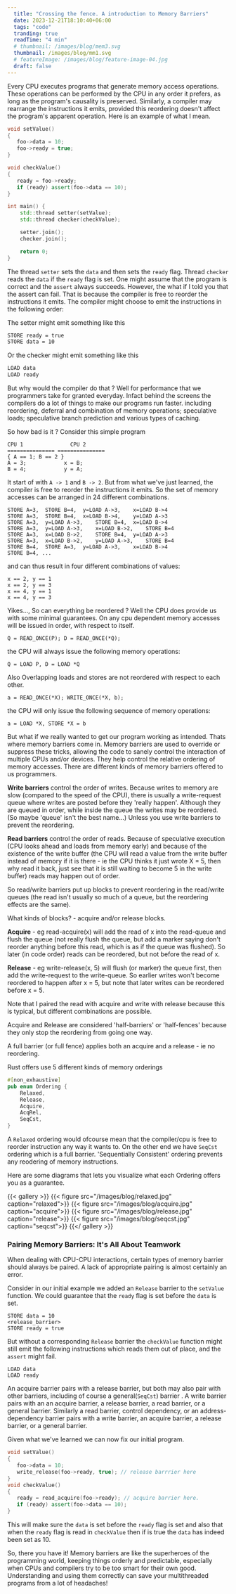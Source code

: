 ```yaml
---
  title: "Crossing the fence. A introduction to Memory Barriers"
  date: 2023-12-21T18:10:40+06:00
  tags: "code"
  tranding: true
  readTime: "4 min"
  # thumbnail: /images/blog/mem3.svg
  thumbnail: /images/blog/mm1.svg
  # featureImage: /images/blog/feature-image-04.jpg
  draft: false
---
```


Every CPU executes programs that generate memory access operations. These operations can be performed by the CPU in any order it prefers, as long as the program's causality is preserved. Similarly, a compiler may rearrange the instructions it emits, provided this reordering doesn't affect the program's apparent operation. Here is an example of what I mean.

```cpp
void setValue()
{
   foo->data = 10;
   foo->ready = true;
}

void checkValue()
{
   ready = foo->ready;
   if (ready) assert(foo->data == 10);
}

int main() {
    std::thread setter(setValue);
    std::thread checker(checkValue);

    setter.join();
    checker.join();

    return 0;
}
```

The thread `setter` sets the `data` and then sets the `ready` flag. Thread `checker` reads the `data` if the `ready` flag is set. One might assume that the program is correct and the `assert` always succeeds. However, the what if I told you that the assert can fail. That is because the compiler is free to reorder the instructions it emits. The compiler might choose to emit the instructions in the following order:

The setter might emit something like this

```sh
STORE ready = true
STORE data = 10
```

Or the checker might emit something like this

```sh
LOAD data
LOAD ready
```

But why would the compiler do that ? Well for performance that we programmers take for granted everyday. Infact behind the screens the compilers do a lot of things to make our programs run faster. including reordering, deferral and combination of memory operations; speculative loads; speculative branch prediction and various types of caching.

So how bad is it ? Consider this simple program

```
CPU 1		        CPU 2
===============	===============
{ A == 1; B == 2 }
A = 3;		      x = B;
B = 4;		      y = A;
```

It start of with `A -> 1` and `B -> 2`. But from what we've just learned, the compiler is free to reorder the instructions it emits. So the set of memory accesses can be arranged in 24 different combinations.

``` 
STORE A=3,	STORE B=4,	y=LOAD A->3,	x=LOAD B->4
STORE A=3,	STORE B=4,	x=LOAD B->4,	y=LOAD A->3
STORE A=3,	y=LOAD A->3,	STORE B=4,	x=LOAD B->4
STORE A=3,	y=LOAD A->3,	x=LOAD B->2,	STORE B=4
STORE A=3,	x=LOAD B->2,	STORE B=4,	y=LOAD A->3
STORE A=3,	x=LOAD B->2,	y=LOAD A->3,	STORE B=4
STORE B=4,	STORE A=3,	y=LOAD A->3,	x=LOAD B->4
STORE B=4, ...
```

and can thus result in four different combinations of values:

```
x == 2, y == 1
x == 2, y == 3
x == 4, y == 1
x == 4, y == 3
```

Yikes..., So can everything be reordered ? Well the CPU does provide us with some minimal guarantees. On any cpu dependent memory accesses will be issued in order, with respect to itself.

```
Q = READ_ONCE(P); D = READ_ONCE(*Q);
```

the CPU will always issue the following memory operations:

```
Q = LOAD P, D = LOAD *Q
```

Also Overlapping loads and stores are not reordered with respect to each other.

```
a = READ_ONCE(*X); WRITE_ONCE(*X, b);
```

the CPU will only issue the following sequence of memory operations:

```
a = LOAD *X, STORE *X = b
```

But what if we really wanted to get our program working as intended. Thats where memory barriers come in. Memory barriers are used to override or suppress these tricks, allowing the code to sanely control the interaction of multiple CPUs and/or devices. They help control the relative ordering of memory accesses. There are different kinds of memory barriers offered to us programmers.

**Write barriers** control the order of writes. Because writes to memory are slow (compared to the speed of the CPU), there is usually a write-request queue where writes are posted before they 'really happen'. Although they are queued in order, while inside the queue the writes may be reordered. (So maybe 'queue' isn't the best name...) Unless you use write barriers to prevent the reordering.

**Read barriers** control the order of reads. Because of speculative execution (CPU looks ahead and loads from memory early) and because of the existence of the write buffer (the CPU will read a value from the write buffer instead of memory if it is there - ie the CPU thinks it just wrote X = 5, then why read it back, just see that it is still waiting to become 5 in the write buffer) reads may happen out of order.

So read/write barriers put up blocks to prevent reordering in the read/write queues (the read isn't usually so much of a queue, but the reordering effects are the same).

What kinds of blocks? - acquire and/or release blocks.

**Acquire** - eg read-acquire(x) will add the read of x into the read-queue and flush the queue (not really flush the queue, but add a marker saying don't reorder anything before this read, which is as if the queue was flushed). So later (in code order) reads can be reordered, but not before the read of x.

**Release** - eg write-release(x, 5) will flush (or marker) the queue first, then add the write-request to the write-queue. So earlier writes won't become reordered to happen after x = 5, but note that later writes can be reordered before x = 5.

Note that I paired the read with acquire and write with release because this is typical, but different combinations are possible.

Acquire and Release are considered 'half-barriers' or 'half-fences' because they only stop the reordering from going one way.

A full barrier (or full fence) applies both an acquire and a release - ie no reordering.

Rust offers use 5 different kinds of memory orderings

```rust
#[non_exhaustive]
pub enum Ordering {
    Relaxed,
    Release,
    Acquire,
    AcqRel,
    SeqCst,
}
```

A `Relaxed` ordering would ofcourse mean that the compiler/cpu is free to reorder instruction any way it wants to. On the other end we have `SeqCst` ordering which is a full barrier. 'Sequentially Consistent' ordering prevents any reodering of memory instructions.

Here are some diagrams that lets you visualize what each Ordering offers you as a guarantee.

{{< gallery >}}
  {{< figure src="/images/blog/relaxed.jpg" caption="relaxed">}}
  {{< figure src="/images/blog/acquire.jpg" caption="acquire">}}
  {{< figure src="/images/blog/release.jpg" caption="release">}}
  {{< figure src="/images/blog/seqcst.jpg" caption="seqcst">}}
{{</ gallery >}}

### Pairing Memory Barriers: It's All About Teamwork

When dealing with CPU-CPU interactions, certain types of memory barrier should
always be paired. A lack of appropriate pairing is almost certainly an error.

Consider in our initial example we added an `Release` barrier to the `setValue` function.
We could guarantee that the `ready` flag is set before the `data` is set.

```
STORE data = 10
<release_barrier>
STORE ready = true
```

But without a corresponding `Release` barrier the `checkValue` function might still emit the following instructions which reads them out of place, and the `assert` might fail.

```
LOAD data
LOAD ready
```

An acquire barrier pairs with a release barrier, but both may also pair with
other barriers, including of course a general(`SeqCst`) barrier . A write
barrier pairs with an an acquire barrier, a release barrier, a read barrier, or
a general barrier. Similarly a read barrier, control dependency, or an
address-dependency barrier pairs with a write barrier, an acquire barrier, a
release barrier, or a general barrier.

Given what we've learned we can now fix our initial program.

```cpp
void setValue()
{
   foo->data = 10;
   write_release(foo->ready, true); // release barrrier here
}
void checkValue()
{
   ready = read_acquire(foo->ready); // acquire barrier here.
   if (ready) assert(foo->data == 10);
}
```

This will make sure the `data` is set before the `ready` flag is set and also that when the `ready` flag is read in `checkValue` then if is true the `data` has indeed been set as 10.

So, there you have it! Memory barriers are like the superheroes of the programming world, keeping things orderly and predictable, especially when CPUs and compilers try to be too smart for their own good. Understanding and using them correctly can save your multithreaded programs from a lot of headaches!
